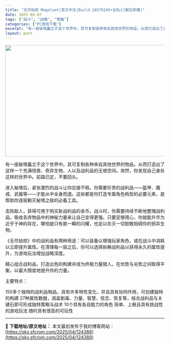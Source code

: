 ```yaml
---
title: "无尽劫掠 Megaloot|官方中文|Build.18576245+全DLC|解压即撸|"
date: 2025-04-07
tags: ["战斗", "战略", "策略"]
categories: ["PC游戏下载"]
excerpt: "有一座秘塔矗立于这个世界中。其可复制各种来自其他世界的物品，从而打造出了这样一个充满怪兽、奇异生物、人以及战利品的无垠空间。突然，你发现自己身处这样的世界中。前路已定，不要回头。 进入秘塔后，紧张激烈的战斗让你应接不暇。你需要珍贵的战利品——盔甲、魔戒、武器等——才能从中全身而退。这些都是你打造专属&hellip;"
layout: post
---
```


<img class="aligncenter size-full wp-image-124397" src="https://sky.sfcrom.com/wp-content/uploads/2025/04/2025040702274415.webp" alt="" width="616" height="353" />

有一座秘塔矗立于这个世界中。其可复制各种来自其他世界的物品，从而打造出了这样一个充满怪兽、奇异生物、人以及战利品的无垠空间。突然，你发现自己身处这样的世界中。前路已定，不要回头。

进入秘塔后，紧张激烈的战斗让你应接不暇。你需要珍贵的战利品——盔甲、魔戒、武器等——才能从中全身而退。这些都是你打造专属角色构型的必要元素，是帮助你逐层剿灭秘塔之敌的必备工具。

击败敌人，获得可用于购买新战利品的金币。战斗时，你需要持续不断地整理战利品。吸收丢弃物品中的神秘力量来让自己变得更强。只要足够用心，你就能升华为近乎于神的存在，哪怕是只有那一瞬的闪耀，也足以杀灭一切胆敢阻碍你的邪异生物。

《无尽劫掠》中的战利品有两种用途：可以装备以增强玩家角色，或在战斗中消耗以立即提升属性。在清理每一层之后，你可以选择拆解战利品以获得永久的属性提升，为游戏玩法增加战略深度。

精心组合战利品，打造出色的构建并成为终极力量猎人。在优势与劣势之间取得平衡，以最大限度地提升你的力量。

主要特点：

150多个独特的战利品物品，具有许多特性变化，并且具有协同作用，可创建独特的构建
27种属性数据，涵盖剧毒、力量、智慧、信念、恢复等，结合战利品与关键石即可形成独特策略与战术
10个具有各自能力的角色
简单、上瘾且具有挑战性的游戏玩法
随时具有很高的可玩性

---
📖 **下载地址/原文地址：** 本文最初发布于我的博客网站：[https://sky.sfcrom.com/2025/04/124388](https://sky.sfcrom.com/2025/04/124388)
